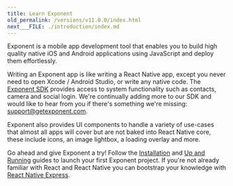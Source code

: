 ```yaml
---
title: Learn Exponent
old_permalink: /versions/v11.0.0/index.html
next___FILE: ./introduction/index.md
---
```


Exponent is a mobile app development tool that enables you to build high quality native iOS and Android applications using JavaScript and deploy them effortlessly.

Writing an Exponent app is like writing a React Native app, except you never need to open Xcode / Android Studio, or write any native code. The [Exponent SDK](/versions/v11.0.0/sdk/index#exponent-sdk) provides access to system functionality such as contacts, camera and social login. We're continually adding more to our SDK and would like to hear from you if there's something we're missing: [support@getexponent.com](mailto:support%40getexponent.com).

Exponent also provides UI components to handle a variety of use-cases that almost all apps will cover but are not baked into React Native core, these include icons, an image lightbox, a loading overlay and more.

Go ahead and give Exponent a try! Follow the [Installation](/versions/v11.0.0/introduction/installation#installation) and [Up and Running](/versions/v11.0.0/guides/up-and-running#up-and-running) guides to launch your first Exponent project. If you're not already familiar with React and React Native you can bootstrap your knowledge with [React Native Express](http://www.reactnativeexpress.com/).
